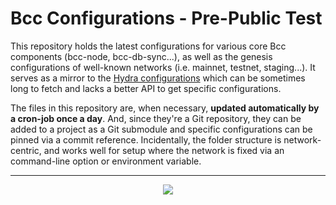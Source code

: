 # Bcc Configurations - Pre-Public Test

This repository holds the latest configurations for various core Bcc components (bcc-node, bcc-db-sync...), as well as the genesis configurations of well-known networks (i.e. mainnet, testnet, staging...). It serves as a mirror to the [Hydra configurations](https://hydra.tbco.io/job/Bcc/bcc-node/bcc-deployment/latest-finished/download/1/index.html) which can be sometimes long to fetch and lacks a better API to get specific configurations. 

The files in this repository are, when necessary, **updated automatically by a cron-job once a day**. And, since they're a Git repository, they can be added to a project as a Git submodule and specific configurations can be pinned via a commit reference. Incidentally, the folder structure is network-centric, and works well for setup where the network is fixed via an command-line option or environment variable. 

---

<p align="center">
  <a href='https://github.com/The-Blockchain-Company/ogmios/actions?query=workflow%3A"Continuous Integration"'><img src="https://img.shields.io/github/workflow/status/The-Blockchain-Company/bcc-configurations/Refresh%20Configurations?label=CRON%20JOB&style=for-the-badge"/></a>
</p>
